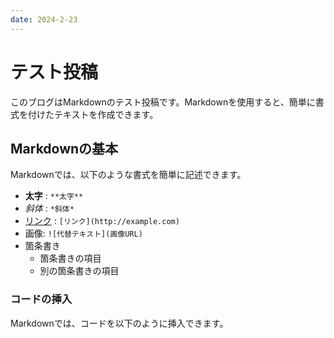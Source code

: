 ```yaml
---
date: 2024-2-23
---
```


# テスト投稿

このブログはMarkdownのテスト投稿です。Markdownを使用すると、簡単に書式を付けたテキストを作成できます。

## Markdownの基本

Markdownでは、以下のような書式を簡単に記述できます。

- **太字** : `**太字**`
- *斜体* : `*斜体*`
- [リンク](http://example.com) : `[リンク](http://example.com)`
- 画像: `![代替テキスト](画像URL)`
- 箇条書き
    - 箇条書きの項目
    - 別の箇条書きの項目

### コードの挿入

Markdownでは、コードを以下のように挿入できます。
